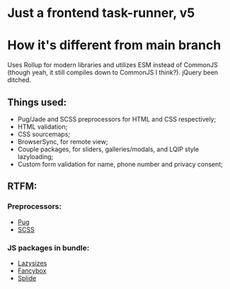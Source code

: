 # Just a frontend task-runner, v5

# How it's different from main branch
Uses Rollup for modern libraries and utilizes ESM instead of CommonJS (though yeah, it still compiles down to CommonJS I think?). 
jQuery been ditched.

## Things used:
+ Pug/Jade and SCSS preprocessors for HTML and CSS respectively;
+ HTML validation;
+ CSS sourcemaps;
+ BrowserSync, for remote view;
+ Couple packages, for sliders, galleries/modals, and LQIP style lazyloading;
+ Custom form validation for name, phone number and privacy consent;

## RTFM:
### Preprocessors:
+ [Pug](https://pugjs.org/api/getting-started.html)
+ [SCSS](https://sass-lang.com/documentation/syntax/)
### JS packages in bundle:
+ [Lazysizes](https://afarkas.github.io/lazysizes/index.html)
+ [Fancybox](https://fancyapps.com/fancybox/)
+ [Splide](https://splidejs.com/)